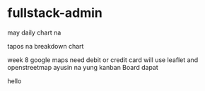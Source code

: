 # fullstack-admin


may daily chart na

tapos na breakdown chart

week 8 google maps need debit or credit card will use leaflet and openstreetmap 
ayusin na yung kanban Board dapat

hello

